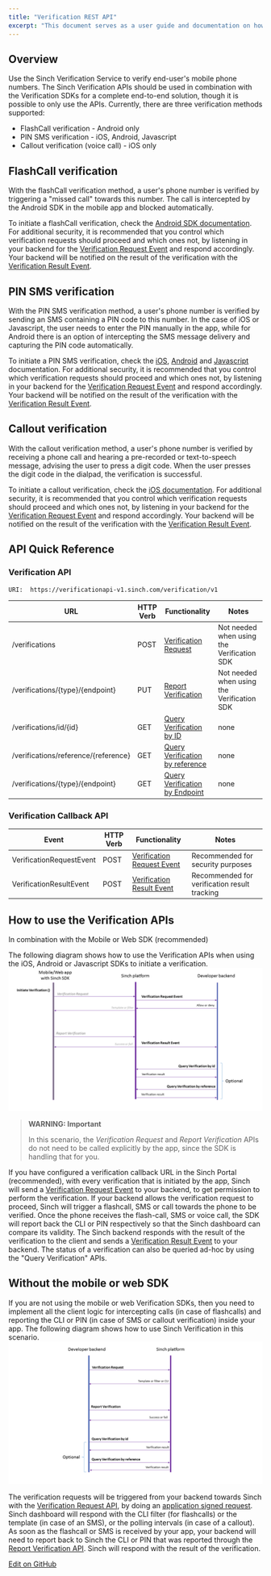 ```yaml
---
title: "Verification REST API"
excerpt: "This document serves as a user guide and documentation on how to use the Sinch Verification REST APIs. For general information on how to use the Sinch APIs including methods, types, errors and authorization, please check the [Using REST](doc:using-rest) page."
---
```

## Overview

Use the Sinch Verification Service to verify end-user's mobile phone numbers. The Sinch Verification APIs should be used in combination with the Verification SDKs for a complete end-to-end solution, though it is possible to only use the APIs. Currently, there are three verification methods supported:

 - FlashCall verification - Android only
 - PIN SMS verification - iOS, Android, Javascript
 - Callout verification (voice call) - iOS only

## FlashCall verification
 With the flashCall verification method, a user's phone number is verified by triggering a "missed call" towards this number. The call is intercepted by the Android SDK in the mobile app and blocked automatically.

To initiate a flashCall verification, check the [Android SDK documentation](doc:verification-android-the-verification-process#section-flash-call-verification). For additional security, it is recommended that you control which verification requests should proceed and which ones not, by listening in your backend for the [Verification Request Event](doc:verification-rest-verification-api#section-verification-request) and respond accordingly. Your backend will be notified on the result of the verification with the [Verification Result Event](doc:verification-rest-callback-api#section-verification-result-event).

## PIN SMS verification

With the PIN SMS verification method, a user's phone number is verified by sending an SMS containing a PIN code to this number. In the case of iOS or Javascript, the user needs to enter the PIN manually in the app, while for Android there is an option of intercepting the SMS message delivery and capturing the PIN code automatically.

To initiate a PIN SMS verification, check the [iOS](doc:verification-ios-sms-verification), [Android](doc:verification-for-android) and [Javascript](doc:verification-for-javascript) documentation. For additional security, it is recommended that you control which verification requests should proceed and which ones not, by listening in your backend for the [Verification Request Event](doc:verification-rest-verification-api#section-verification-request) and respond accordingly. Your backend will be notified on the result of the verification with the [Verification Result Event](doc:verification-rest-callback-api#section-verification-result-event).

## Callout verification

With the callout verification method, a user's phone number is verified by receiving a phone call and hearing a pre-recorded or text-to-speech message, advising the user to press a digit code. When the user presses the digit code in the dialpad, the verification is successful.

To initiate a callout verification, check the [iOS documentation](doc:verification-ios-callout-verification). For additional security, it is recommended that you control which verification requests should proceed and which ones not, by listening in your backend for the [Verification Request Event](doc:verification-rest-verification-api#section-verification-request) and respond accordingly. Your backend will be notified on the result of the verification with the [Verification Result Event](doc:verification-rest-callback-api#section-verification-result-event).

## API Quick Reference

### Verification API

```text
URI:  https://verificationapi-v1.sinch.com/verification/v1
```

| URL                                  | HTTP Verb | Functionality                                 | Notes                                      |
| ------------------------------------ | --------- | --------------------------------------------- | ------------------------------------------ |
| /verifications                       | POST      | [Verification Request](doc:verification-rest-verification-api#section-verification-request)             | Not needed when using the Verification SDK |
| /verifications/{type}/{endpoint}     | PUT       | [Report Verification](doc:verification-rest-verification-api#section-report-verification)           | Not needed when using the Verification SDK |
| /verifications/id/{id}               | GET       | [Query Verification by ID](doc:verification-rest-verification-api#section-query-by-id)         | none                                       |
| /verifications/reference/{reference} | GET       | [Query Verification by reference](doc:verification-rest-verification-api#section-query-verification-by-reference) | none                                       |
| /verifications/{type}/{endpoint}     | GET       | [Query Verification by Endpoint](doc:verification-rest-verification-api#section-query-by-endpoint)   | none                                       |

### Verification Callback API

| Event                    | HTTP Verb | Functionality                                 | Notes                                        |
| ------------------------ | --------- | --------------------------------------------- | -------------------------------------------- |
| VerificationRequestEvent | POST      | [Verification Request Event](doc:verification-rest-verification-api#section-verification-request) | Recommended for security purposes            |
| VerificationResultEvent  | POST      | [Verification Result Event](doc:verification-rest-callback-api#section-verification-result-event)  | Recommended for verification result tracking |

## How to use the Verification APIs

In combination with the Mobile or Web SDK (recommended)

The following diagram shows how to use the Verification APIs when using the iOS, Android or Javascript SDKs to initiate a verification.
![verification.png](images/1ad7295-verification.png)



> **WARNING: Important**    
>
> In this scenario, the *Verification Request* and *Report Verification* APIs do not need to be called explicitly by the app, since the SDK is handling that for you.

If you have configured a verification callback URL in the Sinch Portal (recommended), with every verification that is initiated by the app, Sinch will send a [Verification Request Event](doc:verification-rest-verification-api#section-verification-request) to your backend, to get permission to perform the verification. If your backend allows the verification request to proceed, Sinch will trigger a flashcall, SMS or call towards the phone to be verified. Once the phone receives the flash-call, SMS or voice call, the SDK will report back the CLI or PIN respectively so that the Sinch dashboard can compare its validity. The Sinch backend responds with the result of the verification to the client and sends a [Verification Result Event](doc:verification-rest-callback-api#section-verification-result-event) to your backend. The status of a verification can also be queried ad-hoc by using the "Query Verification" APIs.

## Without the mobile or web SDK

If you are not using the mobile or web Verification SDKs, then you need to implement all the client logic for intercepting calls (in case of flashcalls) and reporting the CLI or PIN (in case of SMS or callout verification) inside your app. The following diagram shows how to use Sinch Verification in this scenario.
![verification_without_sdk.png](images/82d9a08-verification_without_sdk.png)

The verification requests will be triggered from your backend towards Sinch with the [Verification Request API](doc:verification-rest-verification-api#section-verification-request), by doing an [application signed request](doc:authorization#section-application-signed-request). Sinch dashboard will respond with the CLI filter (for flashcalls) or the template (in case of an SMS), or the polling intervals (in case of a callout). As soon as the flashcall or SMS is received by your app, your backend will need to report back to Sinch the CLI or PIN that was reported through the [Report Verification API](doc:verification-rest-verification-api#section-report-verification). Sinch will respond with the result of the verification.

<a class="edit-on-github" href="https://github.com/sinch/docs/blob/master/docs/verification/verification-rest-api.md">Edit on GitHub</a>
